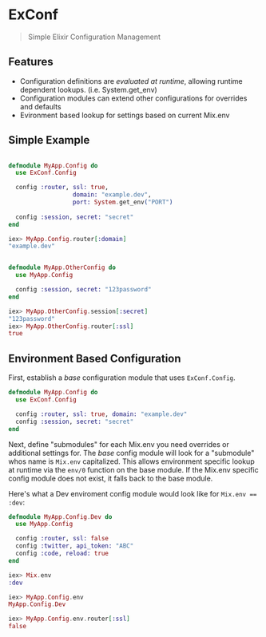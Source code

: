 # ExConf
> Simple Elixir Configuration Management



## Features
- Configuration definitions are *evaluated at runtime*, allowing runtime dependent lookups. (i.e. System.get_env)
- Configuration modules can extend other configurations for overrides and defaults
- Evironment based lookup for settings based on current Mix.env

## Simple Example
```elixir

defmodule MyApp.Config do
  use ExConf.Config

  config :router, ssl: true, 
                  domain: "example.dev",
                  port: System.get_env("PORT")
                  
  config :session, secret: "secret"
end

iex> MyApp.Config.router[:domain]
"example.dev"


defmodule MyApp.OtherConfig do
  use MyApp.Config

  config :session, secret: "123password"
end

iex> MyApp.OtherConfig.session[:secret]
"123password"
iex> MyApp.OtherConfig.router[:ssl]
true
```


## Environment Based Configuration

First, establish a *base* configuration module that uses `ExConf.Config`.
```elixir
defmodule MyApp.Config do
  use ExConf.Config

  config :router, ssl: true, domain: "example.dev"
  config :session, secret: "secret"
end
```

Next, define "submodules" for each Mix.env you need overrides or additional settings for.
The *base* config module will look for a "submodule" whos name is `Mix.env` capitalized.
This allows environment specific lookup at runtime via the `env/0` function on the base module.
If the Mix.env specific config module does not exist, it falls back to the base module.

Here's what a Dev enviroment config module would look like for `Mix.env == :dev`:
```elixir
defmodule MyApp.Config.Dev do
  use MyApp.Config

  config :router, ssl: false
  config :twitter, api_token: "ABC"
  config :code, reload: true
end

iex> Mix.env
:dev

iex> MyApp.Config.env
MyApp.Config.Dev

iex> MyApp.Config.env.router[:ssl]
false
```

